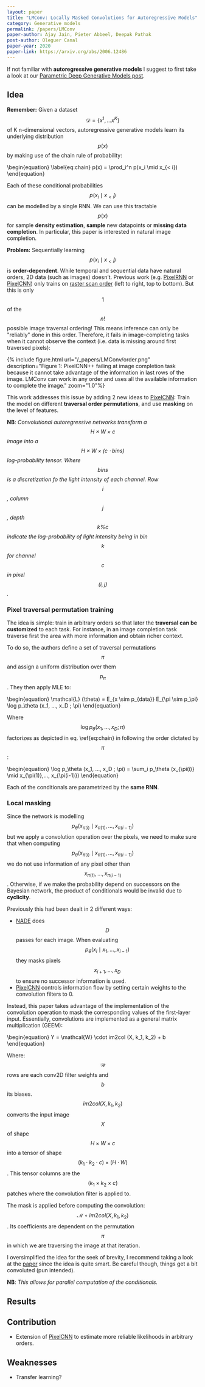 ```yaml
---
layout: paper
title: "LMConv: Locally Masked Convolutions for Autoregressive Models"
category: Generative models
permalink: /papers/LMConv
paper-author: Ajay Jain, Pieter Abbeel, Deepak Pathak
post-author: Oleguer Canal
paper-year: 2020
paper-link: https://arxiv.org/abs/2006.12486
---
```

<!--
Disclaimer and authorship:
This article is provided for free only for your personal informational and entertainment purposes. No commercial use of it is allowed.

Please note there might be mistakes. We would be grateful to receive (constructive) criticism if you spot any. You can reach us at: ai.campus.ai@gmail.com or directly open an issue on our github repo: https://github.com/CampusAI/CampusAI.github.io

If considering to use the text please cite the original author/s of the lecture/paper.
Furthermore, please acknowledge our work by adding a link to our website: https://campusai.github.io/ and citing our names: Oleguer Canal and Federico Taschin.
-->

If not familiar with **autoregressive generative models** I suggest to first take a look at our [Parametric Deep Generative Models post](http://127.0.0.1:4000/lectures/generative_models).

## Idea

**Remember:** Given a dataset $$\mathcal{D} = \{x^1, ... x^K \}$$ of K n-dimensional vectors, autoregressive generative models learn its underlying distribution $$p(x)$$ by making use of the chain rule of probability:

\begin{equation}
\label{eq:chain}
p(x) = \prod_i^n p(x_i \mid x_{< i})
\end{equation}

Each of these conditional probabilities $$p(x_i \mid x_{< i})$$ can be modelled by a single RNN.
We can use this tractable $$p(x)$$ for sample **density estimation**, **sample** new datapoints or **missing data completion**.
In particular, this paper is interested in natural image completion.

**Problem:** Sequentially learning $$p(x_i \mid x_{< i})$$ is **order-dependent**. While temporal and sequential data have natural orders, 2D data (such as images) doesn’t.
Previous work (e.g. [PixelRNN](https://arxiv.org/abs/1601.06759) or [PixelCNN](https://arxiv.org/abs/1606.05328)) only trains on [raster scan order](https://en.wikipedia.org/wiki/Raster_scan) (left to right, top to bottom).
But this is only $$1$$ of the $$n!$$ possible image traversal ordering!
This means inference can only be "reliably" done in this order.
Therefore, it fails in image-completing tasks when it cannot observe the context (i.e. data is missing around first traversed pixels):

{% include figure.html url="/_papers/LMConv/order.png" description="Figure 1: PixelCNN++ failing at image completion task because it cannot take advantage of the information in last rows of the image. LMConv can work in any order and uses all the available information to complete the image." zoom="1.0"%}

This work addresses this issue by adding 2 new ideas to [PixelCNN](https://arxiv.org/abs/1606.05328): Train the model on different **traversal order permutations**, and use **masking** on the level of features.

**NB**: _Convolutional autoregressive networks transform a $$H \times W \times c$$ image into a $$H \times W \times (c \cdot bins)$$ log-probability tensor. Where $$bins$$ is a discretization fo the light intensity of each channel. Row $$i$$, column $$j$$, depth $$k\%c$$ indicate the log-probability of light intensity being in bin $$k$$ for channel $$c$$ in pixel $$(i, j)$$._

### Pixel traversal permutation training

The idea is simple: train in arbitrary orders so that later the **traversal can be customized** to each task.
For instance, in an image completion task traverse first the area with more information and obtain richer context.

To do so, the authors define a set of traversal permutations $$\pi$$ and assign a uniform distribution over them $$p_\pi$$.
They then apply MLE to:

\begin{equation}
\mathcal{L} (\theta) = E_{x \sim p_{data}} E_{\pi \sim p_\pi} \log p_\theta (x_1, ..., x_D ; \pi)
\end{equation}

Where $$\log p_\theta (x_1, ..., x_D ; \pi)$$ factorizes as depicted in eq. \ref{eq:chain} in following the order dictated by $$\pi$$:

\begin{equation}
\log p_\theta (x_1, ..., x_D ; \pi) = \sum_i p_\theta (x_{\pi(i)} \mid x_{\pi(1)},..., x_{\pi(i-1)})
\end{equation}

Each of the conditionals are parametrized by the **same RNN**.

### Local masking

Since the network is modelling $$p_\theta (x_{\pi(i)} \mid x_{\pi(1)},..., x_{\pi(i-1)})$$ but we apply a convolution operation over the pixels, we need to make sure that when computing $$p_\theta (x_{\pi(i)} \mid x_{\pi(1)},..., x_{\pi(i-1)})$$ we do not use information of any pixel other than $$x_{\pi(1)},..., x_{\pi(i-1)}$$.
Otherwise, if we make the probability depend on successors on the Bayesian network, the product of conditionals would be invalid due to **cyclicity**.

Previously this had been dealt in 2 different ways:
- [NADE](http://proceedings.mlr.press/v15/larochelle11a/larochelle11a.pdf) does $$D$$ passes for each image. When evaluating $$p_\theta (x_{i} \mid x_{1},..., x_{i-1})$$ they masks pixels $$x_{i+1},...,x_{D}$$ to ensure no successor information is used.
- [PixelCNN](https://arxiv.org/abs/1606.05328) controls information flow by setting certain weights to the convolution filters to 0.

Instead, this paper takes advantage of the implementation of the convolution operation to mask the corresponding values of the first-layer input.
Essentially, convolutions are implemented as a general matrix multiplication (GEEM):

\begin{equation}
Y = \mathcal{W} \cdot im2col (X, k_1, k_2) + b
\end{equation}

Where: $$\mathcal{W}$$ rows are each conv2D filter weights and $$b$$ its biases.
$$im2col (X, k_1, k_2)$$ converts the input image $$X$$ of shape $$H \times W \times c$$ into a tensor of shape $$(k_1 \cdot k_2 \cdot c) \times (H \cdot W)$$. This tensor columns are the $$(k_1 \times k_2 \times c)$$ patches where the convolution filter is applied to.

The mask is applied before computing the convolution: $$\mathcal{M} \circ im2col (X, k_1, k_2)$$.
Its coefficients are dependent on the permutation $$\pi$$ in which we are traversing the image at that iteration.


I oversimplified the idea for the seek of brevity, I recommend taking a look at the [paper](https://arxiv.org/abs/2006.12486) since the idea is quite smart.
Be careful though, things get a bit convoluted (pun intended).

**NB**: _This allows for parallel computation of the conditionals._

## Results

## Contribution

- Extension of [PixelCNN](https://arxiv.org/abs/1606.05328) to estimate more reliable likelihoods in arbitrary orders.

## Weaknesses

- Transfer learning?